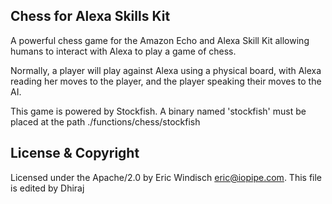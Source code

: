 Chess for Alexa Skills Kit
--------------------------

A powerful chess game for the Amazon Echo and Alexa Skill Kit
allowing humans to interact with Alexa to play a game of chess.

Normally, a player will play against Alexa using a physical board,
with Alexa reading her moves to the player, and the player speaking
their moves to the AI.

This game is powered by Stockfish. A binary named 'stockfish' must be
placed at the path ./functions/chess/stockfish

License & Copyright
-------------------

Licensed under the Apache/2.0 by Eric Windisch <eric@iopipe.com>.
This file is edited by Dhiraj
